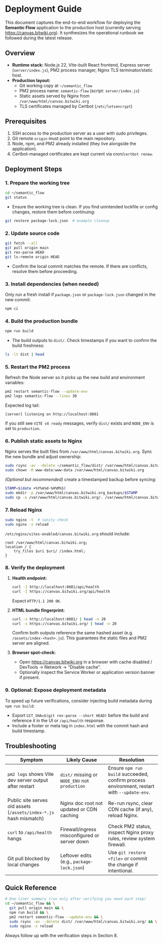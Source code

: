 # Deployment Guide

This document captures the end-to-end workflow for deploying the **Semantic Flow** application to the production host (currently serving <https://canvas.bitwiki.org>). It synthesizes the operational runbook we followed during the latest release.

## Overview

- **Runtime stack:** Node.js 22, Vite-built React frontend, Express server (`server/index.js`), PM2 process manager, Nginx TLS terminator/static host.
- **Production layout:**
  - Git working copy at `~/semantic_flow`
  - PM2 process name: `semantic-flow` (script: `server/index.js`)
  - Static assets served by Nginx from `/var/www/html/canvas.bitwiki.org`
  - TLS certificates managed by Certbot (`/etc/letsencrypt`)

## Prerequisites

1. SSH access to the production server as a user with sudo privileges.
2. Git remote `origin` must point to the main repository.
3. Node, npm, and PM2 already installed (they live alongside the application).
4. Certbot-managed certificates are kept current via cron/`certbot renew`.

## Deployment Steps

### 1. Prepare the working tree

```bash
cd ~/semantic_flow
git status
```

- Ensure the working tree is clean. If you find unintended lockfile or config changes, restore them before continuing:

```bash
git restore package-lock.json  # example cleanup
```

### 2. Update source code

```bash
git fetch --all
git pull origin main
git rev-parse HEAD
git ls-remote origin HEAD
```

- Confirm the local commit matches the remote. If there are conflicts, resolve them before proceeding.

### 3. Install dependencies (when needed)

Only run a fresh install if `package.json` or `package-lock.json` changed in the new commit:

```bash
npm ci
```

### 4. Build the production bundle

```bash
npm run build
```

- The build outputs to `dist/`. Check timestamps if you want to confirm the build freshness:

```bash
ls -lt dist | head
```

### 5. Restart the PM2 process

Refresh the Node server so it picks up the new build and environment variables:

```bash
pm2 restart semantic-flow --update-env
pm2 logs semantic-flow --lines 30
```

Expected log tail:

```
[server] listening on http://localhost:8081
```

If you still see `VITE vX ready` messages, verify `dist/` exists and `NODE_ENV` is set to `production`.

### 6. Publish static assets to Nginx

Nginx serves the built files from `/var/www/html/canvas.bitwiki.org`. Sync the new bundle and adjust ownership:

```bash
sudo rsync -av --delete ~/semantic_flow/dist/ /var/www/html/canvas.bitwiki.org/
sudo chown -R www-data:www-data /var/www/html/canvas.bitwiki.org
```

*(Optional but recommended)* create a timestamped backup before syncing:

```bash
STAMP=$(date +%Y%m%d-%H%M%S)
sudo mkdir -p /var/www/html/canvas.bitwiki.org_backups/$STAMP
sudo cp -a /var/www/html/canvas.bitwiki.org/. /var/www/html/canvas.bitwiki.org_backups/$STAMP/
```

### 7. Reload Nginx

```bash
sudo nginx -t  # sanity check
sudo nginx -s reload
```

`/etc/nginx/sites-enabled/canvas.bitwiki.org` should include:

```nginx
root /var/www/html/canvas.bitwiki.org;
location / {
    try_files $uri $uri/ /index.html;
}
```

### 8. Verify the deployment

1. **Health endpoint:**

   ```bash
   curl -I http://localhost:8081/api/health
   curl -I https://canvas.bitwiki.org/api/health
   ```

   Expect `HTTP/1.1 200 OK`.

2. **HTML bundle fingerprint:**

   ```bash
   curl -s http://localhost:8081/ | head -n 20
   curl -s https://canvas.bitwiki.org/ | head -n 20
   ```

   Confirm both outputs reference the same hashed asset (e.g. `/assets/index-<hash>.js`). This guarantees the static files and PM2 server are aligned.

3. **Browser spot-check:**
   - Open <https://canvas.bitwiki.org> in a browser with cache disabled / DevTools → Network → “Disable cache”.
   - Optionally inspect the Service Worker or application version banner if present.

### 9. Optional: Expose deployment metadata

To speed up future verifications, consider injecting build metadata during `npm run build`:

- Export `GIT_SHA=$(git rev-parse --short HEAD)` before the build and reference it in the UI or `/api/health` response.
- Include a footer or meta tag in `index.html` with the commit hash and build timestamp.

## Troubleshooting

| Symptom | Likely Cause | Resolution |
| --- | --- | --- |
| `pm2 logs` shows Vite dev server output after restart | `dist/` missing or `NODE_ENV` not `production` | Ensure `npm run build` succeeded, confirm process environment, restart with `--update-env`. |
| Public site serves old assets (`/assets/index-*.js` hash mismatch) | Nginx doc root not updated or CDN caching | Re-run rsync, clear CDN cache (if any), reload Nginx. |
| `curl` to `/api/health` hangs | Firewall/ingress misconfigured or server down | Check PM2 status, inspect Nginx proxy rules, review system firewall. |
| Git pull blocked by local changes | Leftover edits (e.g., `package-lock.json`) | Use `git restore <file>` or commit the change if intentional. |

## Quick Reference

```bash
# One-liner summary (run only after verifying you need each step)
cd ~/semantic_flow && \
  git pull origin main && \
  npm run build && \
  pm2 restart semantic-flow --update-env && \
  sudo rsync -av --delete dist/ /var/www/html/canvas.bitwiki.org/ && \
  sudo nginx -s reload
```

Always follow up with the verification steps in Section 8.
